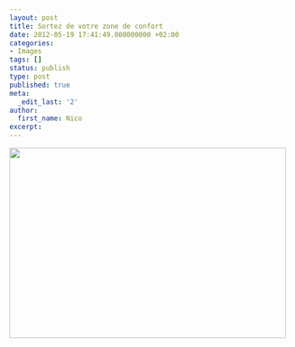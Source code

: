 ```yaml
---
layout: post
title: Sortez de votre zone de confort
date: 2012-05-19 17:41:49.000000000 +02:00
categories:
- Images
tags: []
status: publish
type: post
published: true
meta:
  _edit_last: '2'
author:
  first_name: Nico
excerpt:
---
```

<p><a href="http://hypnodingues.org/wp-content/uploads/2012/05/zone_de_confort-zone_de_magie.jpg"><img src="{{ site.url }}/assets/zone_de_confort-zone_de_magie.jpg" alt="" title="zone_de_confort-zone_de_magie" width="490" height="337" class="aligncenter size-full wp-image-736" /></a></p>
